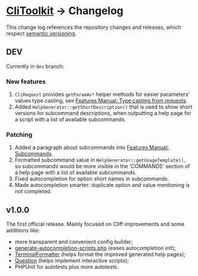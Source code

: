 # [CliToolkit](../README.md) -> Changelog

This change log references the repository changes and releases, which respect [semantic versioning](https://semver.org).

## DEV

Currently in `dev` branch:

### New features

1. `CliRequest` provides `getParamAs*` helper methods for easier parameters' values type casting,
   see [Features Manual: Type casting from requests](features-manual.md#type-casting-from-requests).
1. Added `HelpGenerator::getShortDescription()` that is used to show short versions for subcommand descriptions,
when outputting a help page for a script with a list of available subcommands.

### Patching

1. Added a paragraph about subcommands into [Features Manual: Subcommands](features-manual.md#subcommands).
1. Formatted subcommand value in `HelpGenerator::getUsageTemplate()`, so subcommands would be more visible in the
'COMMANDS' section of a help page with a list of available subcommands.
1. Fixed autocompletion for option short names in subcommands.
1. Made autocompletion smarter: duplicate option and value mentioning is not completed.

## v1.0.0

The first official release. Mainly focused on Cliff improvements and some additions like:
- more transparent and convenient config builder;
- [generate-autocompletion-scripts.php](tools/cli-toolkit/generate-autocompletion-scripts.php)
  (eases autocompletion init);
- [TerminalFormatter](src/TerminalFormatter.php) (helps format the improved generated help pages);
- [Question](src/Question/Question.php) (helps implement interactive scripts);
- PHPUnit for autotests plus more autotests.
